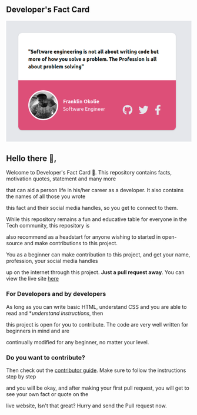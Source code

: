 ## Developer's Fact Card 

![](/assest/frank-card.png)

 ## **Hello there** 👋, 

  Welcome to Developer's Fact Card 🔭. This repository contains facts, motivation quotes, statement and many more 
 
 that can aid a person life in his/her career as a developer. It also contains the names of all those you wrote 
 
 this fact and their social media handles, so you get to connect to them.
 
 While this repository remains a fun and educative table for everyone in the Tech community, this repository is 
 
 also recommend as a headstart for anyone wishing to started in open-source and make contributions to this project.

 You as a beginner can make contribution to this project, and get your name, profession, your social media handles
 
up on the internet through this project. **Just a pull request away**. You can view the live site [here](https://devfact.vercel.app/)

 ### For Developers and by developers

 As long as you can write basic HTML, understand CSS and you are able to read and **understand instructions*, then
 
this project is open for you to contribute. The code are very well written for beginners in mind and are 
  
continually modified for any beginner, no matter your level.

### Do you want to contribute?

Then check out the [contributor guide](/CONTRIBUTING.md). Make sure to follow the instructions step by step

and you will be okay, and after making your first pull request, you will get to see your own fact or quote on the 

live website, Isn't that great? Hurry and send the Pull request now.